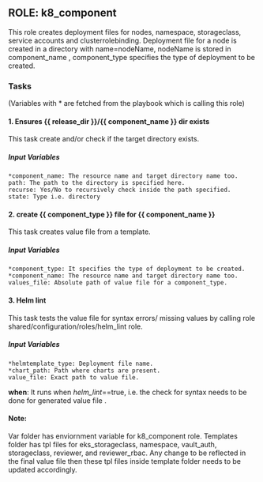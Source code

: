 ## ROLE: k8_component
This role creates deployment files for nodes, namespace, storageclass, service accounts and clusterrolebinding. Deployment file for a node is created in a directory with name=nodeName, nodeName is stored in component_name , component_type specifies the type of deployment to be created.

### Tasks
(Variables with * are fetched from the playbook which is calling this role)
#### 1. Ensures {{ release_dir }}/{{ component_name }} dir exists
This task  create and/or check if the target directory exists.
##### Input Variables

    *component_name: The resource name and target directory name too.
    path: The path to the directory is specified here.
    recurse: Yes/No to recursively check inside the path specified.
    state: Type i.e. directory

#### 2. create {{ component_type }} file for {{ component_name }}
This task creates value file from a template.
##### Input Variables

    *component_type: It specifies the type of deployment to be created.
    *component_name: The resource name and target directory name too.
    values_file: Absolute path of value file for a component_type.

#### 3. Helm lint
This task tests the value file for syntax errors/ missing values by calling role shared/configuration/roles/helm_lint role. 
##### Input Variables

    *helmtemplate_type: Deployment file name.
    *chart_path: Path where charts are present.
    value_file: Exact path to value file.

**when**:  It runs when *helm_lint*==true, i.e. the check for syntax needs to be done for generated value file .

#### Note:
 Var folder has enviornment variable for k8_component role. Templates folder has tpl files for eks_storageclass, namespace, vault_auth, storageclass, reviewer, and reviewer_rbac. Any change to be reflected in the final value file then these tpl files inside template folder needs to be updated accordingly.
